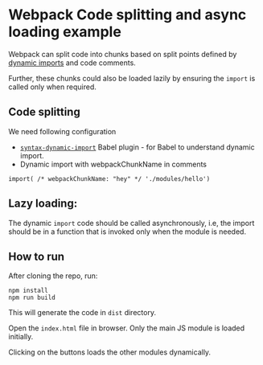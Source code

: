 # Webpack Code splitting and async loading example

Webpack can split code into chunks based on split points defined by [dynamic imports](https://webpack.js.org/api/module-methods/#import-) and code comments.

Further, these chunks could also be loaded lazily by ensuring the `import` is called only when required.

## Code splitting
We need following configuration

* [`syntax-dynamic-import`](https://babeljs.io/docs/plugins/syntax-dynamic-import/) Babel plugin - for Babel to understand dynamic import.
* Dynamic import with webpackChunkName in comments
```
import( /* webpackChunkName: "hey" */ './modules/hello')
```

## Lazy loading:
The dynamic `import` code should be called asynchronously, i.e, the import should be in a function that is invoked only when the module is needed. 


## How to run

After cloning the repo, run:

```
npm install
npm run build
```

This will generate the code in `dist` directory.

Open the `index.html` file in browser. Only the main JS module is loaded initially.

Clicking on the buttons loads the other modules dynamically.
